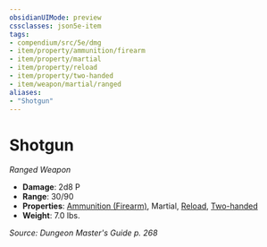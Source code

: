 ```yaml
---
obsidianUIMode: preview
cssclasses: json5e-item
tags:
- compendium/src/5e/dmg
- item/property/ammunition/firearm
- item/property/martial
- item/property/reload
- item/property/two-handed
- item/weapon/martial/ranged
aliases: 
- "Shotgun"
---
```

# Shotgun
*Ranged Weapon*  

- **Damage**: 2d8 P
- **Range**: 30/90
- **Properties**: [Ammunition (Firearm)](5E2014官方资源/规则/item-properties.md#Ammunition%20(Firearm)), Martial, [Reload](5E2014官方资源/规则/item-properties.md#Reload), [Two-handed](5E2014官方资源/规则/item-properties.md#Two-handed)
- **Weight**: 7.0 lbs.

*Source: Dungeon Master's Guide p. 268*
